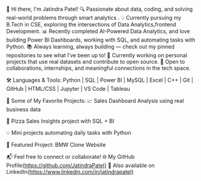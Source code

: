 👋 Hi there, I'm Jatindra Patel!
🔍 Passionate about data, coding, and solving real-world problems through smart analytics .
💡 Currently pursuing my B.Tech in CSE, exploring the intersections of Data Analytics,frontend Development.
📊 Recently completed AI-Powered Data Analytics, and love building Power BI Dashboards, working with SQL, and automating tasks with Python.
📚 Always learning, always building — check out my pinned repositories to see what I’ve been up to!
🌱 Currently working on personal projects that use real datasets and contribute to open source.
🚀 Open to collaborations, internships, and meaningful connections in the tech space.

🛠️ Languages & Tools:
Python | SQL | Power BI | MySQL | Excel | C++ | Git | GitHub | HTML/CSS | Jupyter | VS Code | Tableau 

📌 Some of My Favorite Projects:
📈 Sales Dashboard Analysis using real business data

🍕  Pizza Sales Insights project with SQL + BI

💡 Mini projects automating daily tasks with Python

🚗 Featured Project: BMW Clone Website


📬 Feel free to connect or collaborate!
🌐 My GitHub Profile{https://github.com/JatindraPatel}
💼 Also available on LinkedIn{https://www.linkedin.com/in/jatindrapatel}

<!---
JatindraPatel/JatindraPatel is a ✨ special ✨ repository because its `README.md` (this file) appears on your GitHub profile.
You can click the Preview link to take a look at your changes.
--->
